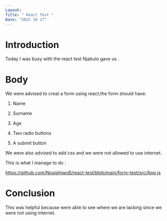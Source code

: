 ```yaml
---
Layout:
Title: " React Test "
Date: "2022 10 17"
---
```


# Introduction
Today I was busy with the react test Njabulo gave us .

# Body 
We were advised to creat a form using react,the form should have:

1) Name

2) Surname

3) Age

4) Two radio buttons

5) A submit button

We were also advised to add css and we were not allowed to use internet.

This is what I manage to do :

https://github.com/NosiphiwoB/react-test/blob/main/form-test/src/App.js

# Conclusion
This was helpful because were able to see where we are lacking since we were not using internet.
